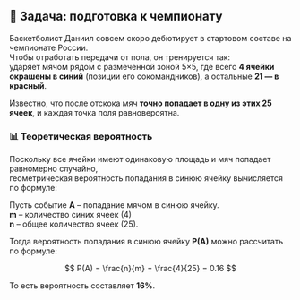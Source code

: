 ## 🏀 Задача: подготовка к чемпионату

Баскетболист Даниил совсем скоро дебютирует в стартовом составе на чемпионате России.  
Чтобы отработать передачи от пола, он тренируется так:  
ударяет мячом рядом с размеченной зоной 5×5, где всего **4 ячейки окрашены в синий** (позиции его сокомандников), а остальные **21 — в красный**.  

Известно, что после отскока мяч **точно попадает в одну из этих 25 ячеек**, и каждая точка поля равновероятна.

### 📊 Теоретическая вероятность

Поскольку все ячейки имеют одинаковую площадь и мяч попадает равномерно случайно,  
геометрическая вероятность попадания в синюю ячейку вычисляется по формуле:

Пусть событие **A** – попадание мячом в синюю ячейку.<br>
**m** – количество синих ячеек (4)<br>
**n** – общее количество ячеек (25).

Тогда вероятность попадания в синюю ячейку **P(A)** можно рассчитать по формуле:

$$
P(A) = \frac{n}{m} = \frac{4}{25} = 0.16
$$

То есть вероятность составляет **16%**.

